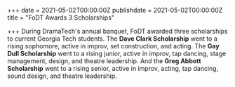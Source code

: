 +++
date = 2021-05-02T00:00:00Z
publishdate = 2021-05-02T00:00:00Z
title = "FoDT Awards 3 Scholarships"

+++
During DramaTech's annual banquet, FoDT awarded three scholarships to current Georgia Tech students. The **Dave Clark Scholarship** went to a rising sophomore, active in improv, set construction, and acting. The **Gay Dull Scholarship** went to a rising junior, active in improv, tap dancing, stage management, design, and theatre leadership. And the **Greg Abbott Scholarship** went to a rising senior, active in improv, acting, tap dancing, sound design, and theatre leadership.